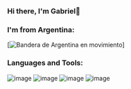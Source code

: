 ### Hi there, I'm Gabriel👋
### I'm from Argentina:
[![Bandera de Argentina en movimiento](https://upload.wikimedia.org/wikipedia/commons/d/da/Flag_of_Argentina-Animated.gif)]

### Languages and Tools:
![image](https://github.com/GabrielGonzalez11/GabrielGonzalez11/assets/135771999/82040eb0-b1df-4867-a99b-c803fc21d4e5) ![image](https://github.com/GabrielGonzalez11/GabrielGonzalez11/assets/135771999/76288979-c22d-4a22-95b9-0be0329da164) ![image](https://github.com/GabrielGonzalez11/GabrielGonzalez11/assets/135771999/484aa7e0-e896-4270-9a8b-286c65e9cf9c) ![image](https://github.com/GabrielGonzalez11/GabrielGonzalez11/assets/135771999/ff7e8ccc-7a0a-470c-bcbc-f744c762c215)






<!--
**GabrielGonzalez11/GabrielGonzalez11** is a ✨ _special_ ✨ repository because its `README.md` (this file) appears on your GitHub profile.

Here are some ideas to get you started:

- 🔭 I’m currently working on ...
- 🌱 I’m currently learning ...
- 👯 I’m looking to collaborate on ...
- 🤔 I’m looking for help with ...
- 💬 Ask me about ...
- 📫 How to reach me: ...
- 😄 Pronouns: ...
- ⚡ Fun fact: ...
-->
